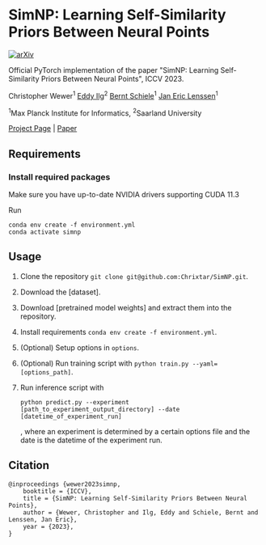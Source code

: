 # SimNP: Learning Self-Similarity Priors Between Neural Points

[![arXiv](https://img.shields.io/badge/arXiv-2309.03809-b31b1b.svg)](http://arxiv.org/abs/2309.03809)

Official PyTorch implementation of the paper "SimNP: Learning Self-Similarity Priors Between Neural Points", ICCV 2023.

Christopher Wewer<sup>1</sup>
[Eddy Ilg](https://cvmp.cs.uni-saarland.de/people/#eddy-ilg)<sup>2</sup>
[Bernt Schiele](https://www.mpi-inf.mpg.de/departments/computer-vision-and-machine-learning/people/bernt-schiele)<sup>1</sup>
[Jan Eric Lenssen](https://janericlenssen.github.io/)<sup>1</sup>

<sup>1</sup>Max Planck Institute for Informatics, <sup>2</sup>Saarland University


[Project Page](https://geometric-rl.mpi-inf.mpg.de/simnp/) | [Paper](http://arxiv.org/abs/2309.03809) <!-- | [Pretrained models](https://drive.google.com/drive/folders/1OAcwNPxBwaE8aY-0xrHreyP-EWmQYaYJ?usp=sharing) -->

## Requirements

### Install required packages

Make sure you have up-to-date NVIDIA drivers supporting CUDA 11.3

Run

```
conda env create -f environment.yml
conda activate simnp
```

## Usage

1. Clone the repository ```git clone git@github.com:Chrixtar/SimNP.git```.

2. Download the [dataset]<!--(link TBD)-->.

3. Download [pretrained model weights] <!--(link TBD)--> and extract them into the repository.

4. Install requirements ```conda env create -f environment.yml```.

5. (Optional) Setup options in ```options```.

6. (Optional) Run training script with ```python train.py --yaml=[options_path]```.

7. Run inference script with 
   ```
   python predict.py --experiment [path_to_experiment_output_directory] --date [datetime_of_experiment_run]
   ```
   , where an experiment is determined by a certain options file and the date is the datetime of the experiment run.

## Citation
```
@inproceedings {wewer2023simnp,
    booktitle = {ICCV},
    title = {SimNP: Learning Self-Similarity Priors Between Neural Points},
    author = {Wewer, Christopher and Ilg, Eddy and Schiele, Bernt and Lenssen, Jan Eric},
    year = {2023},
}
```